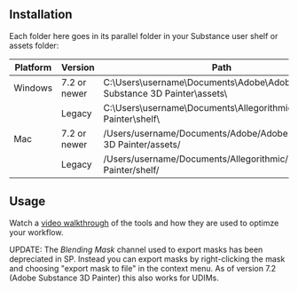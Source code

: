 <h2>Installation</h2>

Each folder here goes in its parallel folder in your Substance user shelf or assets folder: 


| Platform	| Version	      | Path
|-----------|---------------|---------------------------------------------------------------
| Windows	  | 7.2 or newer	| C:\Users\username\Documents\Adobe\Adobe Substance 3D Painter\assets\
|           |  Legacy	      | C:\Users\username\Documents\Allegorithmic\Substance Painter\shelf\
| Mac	      | 7.2 or newer	| /Users/username/Documents/Adobe/Adobe Substance 3D Painter/assets/
|           | Legacy	      |/Users/username/Documents/Allegorithmic/Substance Painter/shelf/


<h2>Usage</h2>
Watch a <a href="https://vimeo.com/469364354">video walkthrough</a> of the tools and how they are used to optimze your workflow.<br>


UPDATE: The *Blending Mask* channel used to export masks has been depreciated in SP. Instead you can export masks by right-clicking the mask and choosing "export mask to file" in the context menu. As of version 7.2 (Adobe Substance 3D Painter) this also works for UDIMs.   

